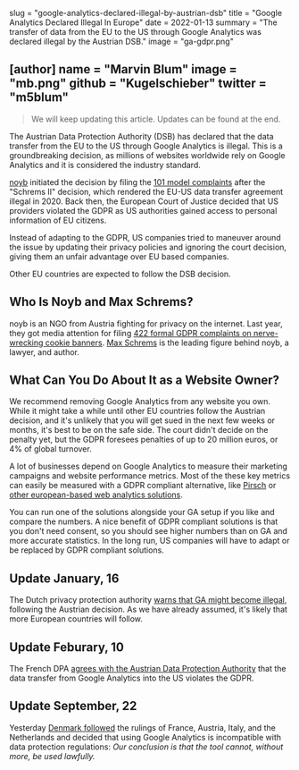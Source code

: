 slug = "google-analytics-declared-illegal-by-austrian-dsb"
title = "Google Analytics Declared Illegal In Europe"
date = 2022-01-13
summary = "The transfer of data from the EU to the US through Google Analytics was declared illegal by the Austrian DSB."
image = "ga-gdpr.png"

[author]
name = "Marvin Blum"
image = "mb.png"
github = "Kugelschieber"
twitter = "m5blum"
---

> We will keep updating this article. Updates can be found at the end.

The Austrian Data Protection Authority (DSB) has declared that the data transfer from the EU to the US through Google Analytics is illegal. This is a groundbreaking decision, as millions of websites worldwide rely on Google Analytics and it is considered the industry standard.

[noyb](https://noyb.eu/en/austrian-dsb-eu-us-data-transfers-google-analytics-illegal) initiated the decision by filing the [101 model complaints](https://noyb.eu/en/101-complaints-eu-us-transfers-filed) after the "Schrems II" decision, which rendered the EU-US data transfer agreement illegal in 2020. Back then, the European Court of Justice decided that US providers violated the GDPR as US authorities gained access to personal information of EU citizens.

Instead of adapting to the GDPR, US companies tried to maneuver around the issue by updating their privacy policies and ignoring the court decision, giving them an unfair advantage over EU based companies.

Other EU countries are expected to follow the DSB decision.

## Who Is Noyb and Max Schrems?

noyb is an NGO from Austria fighting for privacy on the internet. Last year, they got media attention for filing [422 formal GDPR complaints on nerve-wrecking cookie banners](https://noyb.eu/en/noyb-files-422-formal-gdpr-complaints-nerve-wrecking-cookie-banners). [Max Schrems](https://twitter.com/maxschrems) is the leading figure behind noyb, a lawyer, and author.

## What Can You Do About It as a Website Owner?

We recommend removing Google Analytics from any website you own. While it might take a while until other EU countries follow the Austrian decision, and it's unlikely that you will get sued in the next few weeks or months, it's best to be on the safe side. The court didn't decide on the penalty yet, but the GDPR foresees penalties of up to 20 million euros, or 4% of global turnover.

A lot of businesses depend on Google Analytics to measure their marketing campaigns and website performance metrics. Most of the these key metrics can easily be measured with a GDPR compliant alternative, like [Pirsch](https://pirsch.io) or [other european-based web analytics solutions](https://european-alternatives.eu/category/web-analytics-services).

You can run one of the solutions alongside your GA setup if you like and compare the numbers. A nice benefit of GDPR compliant solutions is that you don't need consent, so you should see higher numbers than on GA and more accurate statistics. In the long run, US companies will have to adapt or be replaced by GDPR compliant solutions.

## Update January, 16

The Dutch privacy protection authority [warns that GA might become illegal](https://tweakers.net/nieuws/192020/autoriteit-persoonsgegevens-waarschuwt-voor-mogelijk-verbod-op-google-analytics.html), following the Austrian decision. As we have already assumed, it's likely that more European countries will follow.

## Update Feburary, 10

The French DPA [agrees with the Austrian Data Protection Authority](https://www.cnil.fr/fr/utilisation-de-google-analytics-et-transferts-de-donnees-vers-les-etats-unis-la-cnil-met-en-demeure) that the data transfer from Google Analytics into the US violates the GDPR.

## Update September, 22

Yesterday [Denmark followed](https://www.datatilsynet.dk/english/google-analytics/use-of-google-analytics-for-web-analytics) the rulings of France, Austria, Italy, and the Netherlands and decided that using Google Analytics is incompatible with data protection regulations: *Our conclusion is that the tool cannot, without more, be used lawfully.*
